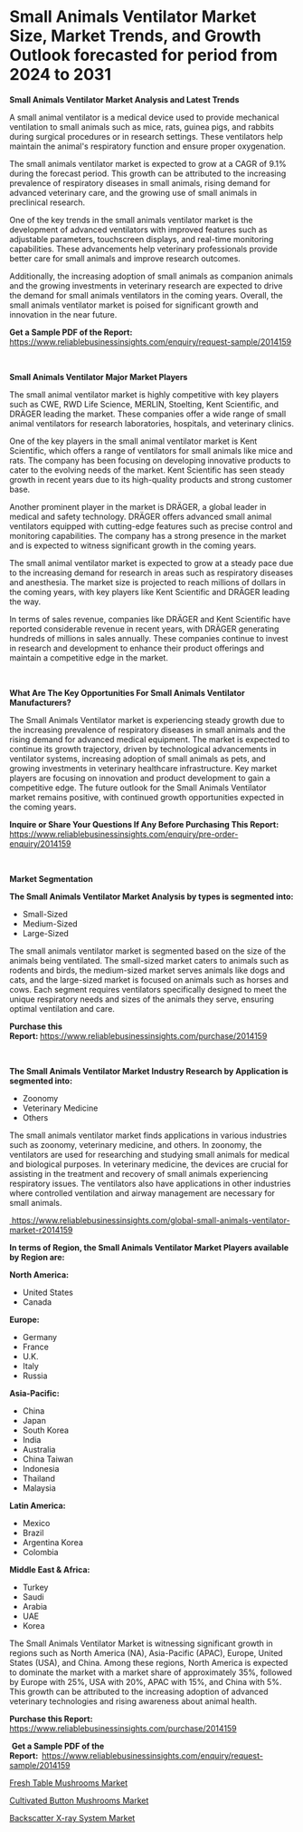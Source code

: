 <p><h1>Small Animals Ventilator Market Size, Market Trends, and Growth Outlook forecasted for period from 2024 to 2031</h1></p><p><strong>Small Animals Ventilator Market Analysis and Latest Trends</strong></p>
<p><p>A small animal ventilator is a medical device used to provide mechanical ventilation to small animals such as mice, rats, guinea pigs, and rabbits during surgical procedures or in research settings. These ventilators help maintain the animal's respiratory function and ensure proper oxygenation.</p><p>The small animals ventilator market is expected to grow at a CAGR of 9.1% during the forecast period. This growth can be attributed to the increasing prevalence of respiratory diseases in small animals, rising demand for advanced veterinary care, and the growing use of small animals in preclinical research.</p><p>One of the key trends in the small animals ventilator market is the development of advanced ventilators with improved features such as adjustable parameters, touchscreen displays, and real-time monitoring capabilities. These advancements help veterinary professionals provide better care for small animals and improve research outcomes.</p><p>Additionally, the increasing adoption of small animals as companion animals and the growing investments in veterinary research are expected to drive the demand for small animals ventilators in the coming years. Overall, the small animals ventilator market is poised for significant growth and innovation in the near future.</p></p>
<p><strong>Get a Sample PDF of the Report:&nbsp;</strong> <a href="https://www.reliablebusinessinsights.com/enquiry/request-sample/2014159">https://www.reliablebusinessinsights.com/enquiry/request-sample/2014159</a></p>
<p>&nbsp;</p>
<p><strong>Small Animals Ventilator Major Market Players</strong></p>
<p><p>The small animal ventilator market is highly competitive with key players such as CWE, RWD Life Science, MERLIN, Stoelting, Kent Scientific, and DRÄGER leading the market. These companies offer a wide range of small animal ventilators for research laboratories, hospitals, and veterinary clinics.</p><p>One of the key players in the small animal ventilator market is Kent Scientific, which offers a range of ventilators for small animals like mice and rats. The company has been focusing on developing innovative products to cater to the evolving needs of the market. Kent Scientific has seen steady growth in recent years due to its high-quality products and strong customer base.</p><p>Another prominent player in the market is DRÄGER, a global leader in medical and safety technology. DRÄGER offers advanced small animal ventilators equipped with cutting-edge features such as precise control and monitoring capabilities. The company has a strong presence in the market and is expected to witness significant growth in the coming years.</p><p>The small animal ventilator market is expected to grow at a steady pace due to the increasing demand for research in areas such as respiratory diseases and anesthesia. The market size is projected to reach millions of dollars in the coming years, with key players like Kent Scientific and DRÄGER leading the way.</p><p>In terms of sales revenue, companies like DRÄGER and Kent Scientific have reported considerable revenue in recent years, with DRÄGER generating hundreds of millions in sales annually. These companies continue to invest in research and development to enhance their product offerings and maintain a competitive edge in the market.</p></p>
<p>&nbsp;</p>
<p><strong>What Are The Key Opportunities For Small Animals Ventilator Manufacturers?</strong></p>
<p><p>The Small Animals Ventilator market is experiencing steady growth due to the increasing prevalence of respiratory diseases in small animals and the rising demand for advanced medical equipment. The market is expected to continue its growth trajectory, driven by technological advancements in ventilator systems, increasing adoption of small animals as pets, and growing investments in veterinary healthcare infrastructure. Key market players are focusing on innovation and product development to gain a competitive edge. The future outlook for the Small Animals Ventilator market remains positive, with continued growth opportunities expected in the coming years.</p></p>
<p><strong>Inquire or Share Your Questions If Any Before Purchasing This Report:</strong> <a href="https://www.reliablebusinessinsights.com/enquiry/pre-order-enquiry/2014159">https://www.reliablebusinessinsights.com/enquiry/pre-order-enquiry/2014159</a></p>
<p>&nbsp;</p>
<p><strong>Market Segmentation</strong></p>
<p><strong>The Small Animals Ventilator Market Analysis by types is segmented into:</strong></p>
<p><ul><li>Small-Sized</li><li>Medium-Sized</li><li>Large-Sized</li></ul></p>
<p><p>The small animals ventilator market is segmented based on the size of the animals being ventilated. The small-sized market caters to animals such as rodents and birds, the medium-sized market serves animals like dogs and cats, and the large-sized market is focused on animals such as horses and cows. Each segment requires ventilators specifically designed to meet the unique respiratory needs and sizes of the animals they serve, ensuring optimal ventilation and care.</p></p>
<p><strong>Purchase this Report:&nbsp;</strong><a href="https://www.reliablebusinessinsights.com/purchase/2014159">https://www.reliablebusinessinsights.com/purchase/2014159</a></p>
<p>&nbsp;</p>
<p><strong>The Small Animals Ventilator Market Industry Research by Application is segmented into:</strong></p>
<p><ul><li>Zoonomy</li><li>Veterinary Medicine</li><li>Others</li></ul></p>
<p><p>The small animals ventilator market finds applications in various industries such as zoonomy, veterinary medicine, and others. In zoonomy, the ventilators are used for researching and studying small animals for medical and biological purposes. In veterinary medicine, the devices are crucial for assisting in the treatment and recovery of small animals experiencing respiratory issues. The ventilators also have applications in other industries where controlled ventilation and airway management are necessary for small animals.</p></p>
<p><a href="https://www.reliablebusinessinsights.com/global-small-animals-ventilator-market-r2014159">&nbsp;https://www.reliablebusinessinsights.com/global-small-animals-ventilator-market-r2014159</a></p>
<p><strong>In terms of Region, the Small Animals Ventilator Market Players available by Region are:</strong></p>
<p>
    <p> <strong> North America: </strong>
        <ul>
            <li>United States</li>
            <li>Canada</li>
        </ul>
        </p> 
    <p> <strong> Europe: </strong>
        <ul>
            <li>Germany</li>
            <li>France</li>
            <li>U.K.</li>
            <li>Italy</li>
            <li>Russia</li>
        </ul>
        </p> 
    <p> <strong> Asia-Pacific: </strong>
        <ul>
            <li>China</li>
            <li>Japan</li>
            <li>South Korea</li>
            <li>India</li>
            <li>Australia</li>
            <li>China Taiwan</li>
            <li>Indonesia</li>
            <li>Thailand</li>
            <li>Malaysia</li>
        </ul>
        </p> 
    <p> <strong> Latin America: </strong>
        <ul>
            <li>Mexico</li>
            <li>Brazil</li>
            <li>Argentina Korea</li>
            <li>Colombia</li>
        </ul>
        </p> 
    <p> <strong> Middle East & Africa: </strong>
        <ul>
            <li>Turkey</li>
            <li>Saudi</li>
            <li>Arabia</li>
            <li>UAE</li>
            <li>Korea</li>
        </ul>
    </p>
    </p>
<p><p>The Small Animals Ventilator Market is witnessing significant growth in regions such as North America (NA), Asia-Pacific (APAC), Europe, United States (USA), and China. Among these regions, North America is expected to dominate the market with a market share of approximately 35%, followed by Europe with 25%, USA with 20%, APAC with 15%, and China with 5%. This growth can be attributed to the increasing adoption of advanced veterinary technologies and rising awareness about animal health.</p></p>
<p><strong>Purchase this Report: </strong><a href="https://www.reliablebusinessinsights.com/purchase/2014159">https://www.reliablebusinessinsights.com/purchase/2014159</a></p>
<p>&nbsp;<strong>Get a Sample PDF of the Report:&nbsp;&nbsp;</strong><a href="https://www.reliablebusinessinsights.com/enquiry/request-sample/2014159">https://www.reliablebusinessinsights.com/enquiry/request-sample/2014159</a></p>
<p><strong></strong></p>
<p><p><a href="https://github.com/huqhwmcs55/Market-Research-Report-List-1/blob/main/fresh-table-mushrooms-market.md">Fresh Table Mushrooms Market</a></p><p><a href="https://github.com/dancokkoe288/Market-Research-Report-List-1/blob/main/cultivated-button-mushrooms-market.md">Cultivated Button Mushrooms Market</a></p><p><a href="https://github.com/lamhaoka57/Market-Research-Report-List-1/blob/main/backscatter-x-ray-system-market.md">Backscatter X-ray System Market</a></p></p>
